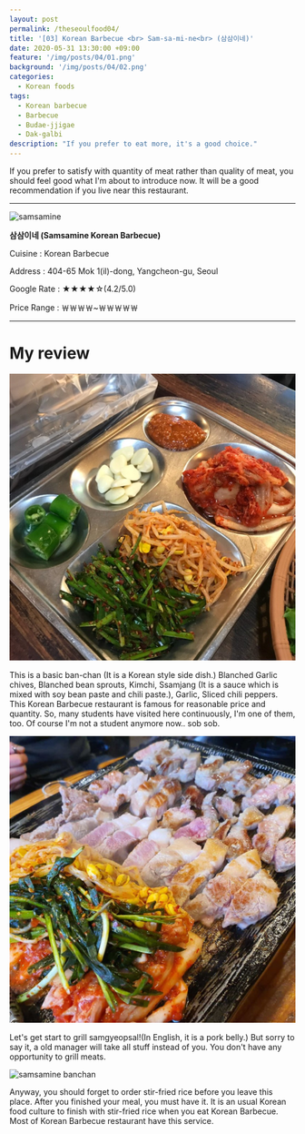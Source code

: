 ```yaml
---
layout: post
permalink: /theseoulfood04/
title: '[03] Korean Barbecue <br> Sam-sa-mi-ne<br> (삼삼이네)'
date: 2020-05-31 13:30:00 +09:00
feature: '/img/posts/04/01.png'
background: '/img/posts/04/02.png'
categories: 
  - Korean foods
tags: 
  - Korean barbecue
  - Barbecue
  - Budae-jjigae
  - Dak-galbi
description: "If you prefer to eat more, it's a good choice."
---
```


If you prefer to satisfy with quantity of meat rather than quality of meat, you should feel good what I'm about to introduce now. It will be a good recommendation if you live near this restaurant.

-----------

![samsamine](/img/posts/04/03.png)

**삼삼이네 (Samsamine Korean Barbecue)**

Cuisine : Korean Barbecue

Address : 404-65 Mok 1(il)-dong, Yangcheon-gu, Seoul

Google Rate : ★★★★☆(4.2/5.0)

Price Range : ￦￦￦￦~￦￦￦￦￦

---

# My review

![samsamine banchan](/img/posts/04/04.png)

This is a basic ban-chan (It is a Korean style side dish.) Blanched Garlic chives, Blanched bean sprouts, Kimchi, Ssamjang (It is a sauce which is mixed with soy bean paste and chili paste.), Garlic, Sliced chili peppers. This Korean Barbecue restaurant is famous for reasonable price and quantity. So, many students have visited here continuously, I'm one of them, too. Of course I'm not a student anymore now.. sob sob.

![samsamine banchan](/img/posts/04/05.jpg)

Let's get start to grill samgyeopsal!(In English, it is a pork belly.) But sorry to say it, a old manager will take all stuff instead of you. You don't have any opportunity to grill meats.

![samsamine banchan](/img/posts/04/06.gif)

Anyway, you should forget to order stir-fried rice before you leave this place. After you finished your meal, you must have it. It is an usual Korean food culture to finish with stir-fried rice when you eat Korean Barbecue. Most of Korean Barbecue restaurant have this service.